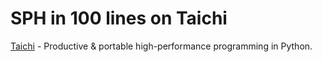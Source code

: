 # SPH in 100 lines on Taichi

[Taichi](https://github.com/taichi-dev/taichi) - Productive & portable high-performance programming in Python.
